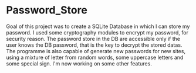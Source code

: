 # Password_Store

Goal of this project was to create a SQLite Database in which I can store my password.
I used some cryptography modules to encrypt my password, for security reason.
The password store in the DB are accessible only if the user knows the DB password, that is the key to decrypt the stored datas.
The programme is also capable of generate new passwords for new sites, using a mixture of letter from random words, some uppercase letters and some special sign.
I'm now working on some other features.
